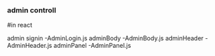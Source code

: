 ### admin controll 

#in react

admin signin -AdminLogin.js
adminBody -AdminBody.js
adminHeader -AdminHeader.js
adminPanel -AdminPanel.js
